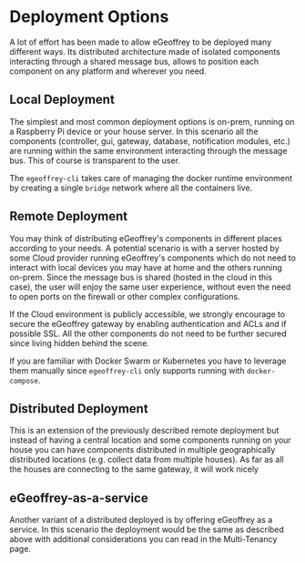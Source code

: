 # Deployment Options

A lot of effort has been made to allow eGeoffrey to be deployed many different ways. Its distributed architecture made of isolated components interacting through a shared message bus, allows to position each component on any platform and wherever you need.

## Local Deployment

The simplest and most common deployment options is on-prem, running on a Raspberry Pi device or your house server. In this scenario all the components (controller, gui, gateway, database, notification modules, etc.) are running within the same environment interacting through the message bus. This of course is transparent to the user. 

The `egeoffrey-cli` takes care of managing the docker runtime environment by creating a single `bridge` network where all the containers live.

## Remote Deployment

You may think of distributing eGeoffrey's components in different places according to your needs. A potential scenario is with a server hosted by some Cloud provider running eGeoffrey's components which do not need to interact with local devices you may have at home and the others running on-prem. Since the message bus is shared (hosted in the cloud in this case), the user will enjoy the same user experience, without even the need to open ports on the firewall or other complex configurations.

If the Cloud environment is publicly accessible, we strongly encourage to secure the eGeoffrey gateway by enabling authentication and ACLs and if possible SSL. All the other components do not need to be further secured since living hidden behind the scene.

If you are familiar with Docker Swarm or Kubernetes you have to leverage them manually since `egeoffrey-cli` only supports running with `docker-compose`. 

## Distributed Deployment

This is an extension of the previously described remote deployment but instead of having a central location and some components running on your house you can have components distributed in multiple geographically distributed locations (e.g. collect data from multiple houses). As far as all the houses are connecting to the same gateway, it will work nicely

## eGeoffrey-as-a-service

Another variant of a distributed deployed is by offering eGeoffrey as a service. In this scenario the deployment would be the same as described above with additional considerations you can read in the Multi-Tenancy page.